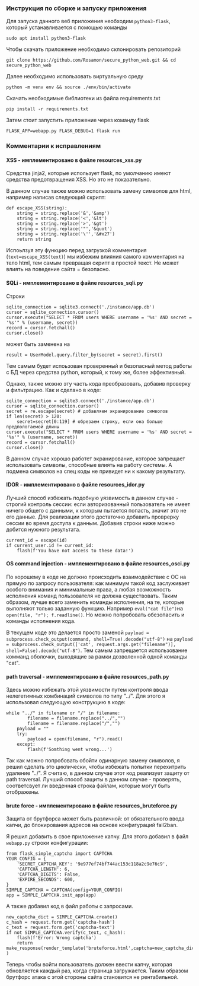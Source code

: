 ### Инструкция по сборке и запуску приложения

Для запуска данного веб приложения необходим `python3-flask`, который устанавливается с помощью команды

`sudo apt install python3-flask`

Чтобы скачать приложение необходимо склонировать репозиторий

`git clone https://github.com/Rosamon/secure_python_web.git && cd secure_python_web`


Далее необходимо использовать виртуальную среду

`python -m venv env && source ./env/bin/activate`

Скачать необходимые библиотеки из файла requirements.txt

`pip install -r requirements.txt`

Затем стоит запустить приложение через команду flask

`FLASK_APP=webapp.py FLASK_DEBUG=1 flask run`


### Комментарии к исправлениям

#### XSS - имплементировано в файле resources_xss.py

Средства jinja2, которые использует flask, по умолчанию имеют средства предотвращения XSS. Но это не показательно.

В данном случае также можно использовать замену символов для html, например написав следующий скрипт:
```
def escape_XSS(string):
    string = string.replace('&','&amp')
    string = string.replace('<','&lt')
    string = string.replace('>','&gt')
    string = string.replace('"','&quot')
    string = string.replace('\'','&#x27')
    return string
```
Испоьлзуя эту функцию перед загрузкой комментария (`text=escape_XSS(text)`) мы избежим влияния самого комментария на тело html, тем самым превращая скрипт в простой текст. Не может влиять на поведение сайта = безопасно.

#### SQLi - имплементировано в файле resources_sqli.py

Строки 
```n=18
sqlite_connection = sqlite3.connect('./instance/app.db')
cursor = sqlite_connection.cursor()
cursor.execute("SELECT * FROM users WHERE username = '%s' AND secret = '%s'" % (username, secret))
record = cursor.fetchall()
cursor.close()
```
может быть заменена на
```
result = UserModel.query.filter_by(secret = secret).first()
```
Тем самым будет испоьзован проверенный и безопасный метод работы с БД через средства python, который, к тому же, более эффективный.

Однако, также можно эту часть кода преобразовать, добавив проверку и фильтрацию. Как и сделано в коде:
```n=18
sqlite_connection = sqlite3.connect('./instance/app.db')
cursor = sqlite_connection.cursor()
secret = re.escape(secret) # добавляем экранирование символов
if len(secret) > 120:
    secret=secret[0:119] # обрезаем строку, если она больше предпологаемой длины
cursor.execute("SELECT * FROM users WHERE username = '%s' AND secret = '%s'" % (username, secret))
record = cursor.fetchall()
cursor.close()
```

В данном случае хорошо работет экранирование, которое запрещает использовать символы, способные влиять на работу системы. А подмена символов на спец коды не привидет ни к какому результату.


#### IDOR - имплементировано в файле resources_idor.py

Лучший способ избежать подобную уязвимость в данном случае - строгий контроль сессии: если авторизованный пользователь не имеет ничего общего с данными, к которым пытается попасть, значит это не его данные. 
Для реализации этого достаточно добавить проврерку сессии во время доступа к данным.
Добавив строки ниже можно добится нужного результата.

```
current_id = escape(id)
if current_user.id != current_id:
    flash(f'You have not access to these data!')
```


#### OS command injection - имплементировано в файле resources_osci.py

По хорошему в коде не должно происходить взаимодействие с ОС на прямую по запросу пользователя: как минимум такой код заслуживает особого внимания и минимальные права, а любая возможность исполнения команд пользователя не должна существовать. Таким образом, лучше всего заменить команды исполнения, на те, которые выполняют только заданную функцию. Например `eval("cat file")`на `open(file, "r"); f.readline()`. Но можно попробовать обезопасить и команды исполнения кода.

В текущем коде это делается просто заменой `payload = subprocess.check_output(command, shell=True).decode("utf-8")` на `payload = subprocess.check_output(['cat', request.args.get("filename")], shell=False).decode("utf-8")`. Тем самым запрещается использование комманд оболочки, выходящие за рамки дозволенной одной команды "cat".


#### path traversal - имплементировано в файле resources_path.py

Здесь можно избежать этой уязвимости путем контроля ввода нелегетимных комбинаций символов по типу "../". Для этого я использовал следующую конструкцию в коде:
```
while "../" in filename or "/" in filename:
        filename = filename.replace("../","")
        filename = filename.replace("/","")
    payload = ""
    try:
        payload = open(filename, "r").read()
    except:
        flash(f'Somthing went wrong...')
```

Так как можно попробовать обойти одинарную замену символов, я решил сделать это циклически, чтобы избежать попытки перехитрить удаление "../". Я считаю, в данном случае этот код реализует защиту от path traversal. Лучший способ защиты в данном случае - проверять, соответсвует ли введенная строка файлам, которые могут быть отображены.

#### brute force - имплементировано в файле resources_bruteforce.py

Защита от брутфорса может быть различной: от обязательного ввода капчи, до блокирования адресов на основе конфигураций fail2ban.

Я решил добавить в свое приложение капчу. Для этого добавил в файл `webapp.py` строки конфигурации:

```
from flask_simple_captcha import CAPTCHA
YOUR_CONFIG = {
    'SECRET_CAPTCHA_KEY': '9e977ef74bf744ac153c118a2c9e76c9',
    'CAPTCHA_LENGTH': 6,
    'CAPTCHA_DIGITS': False,
    'EXPIRE_SECONDS': 600,
}
SIMPLE_CAPTCHA = CAPTCHA(config=YOUR_CONFIG)
app = SIMPLE_CAPTCHA.init_app(app)
```
А также добавил код в файл работы с запросами.
```
new_captcha_dict = SIMPLE_CAPTCHA.create()
c_hash = request.form.get('captcha-hash')
c_text = request.form.get('captcha-text')
if not SIMPLE_CAPTCHA.verify(c_text, c_hash):
    flash(f'Error: Wrong captcha')
    return make_response(render_template('bruteforce.html',captcha=new_captcha_dict),200 )
```

Теперь чтобы войти пользователь должен ввести капчу, которая обновляется каждый раз, когда страница загружается.
Таким образом брутфорс атака с этой стороны сайта становится не рентабильной.

